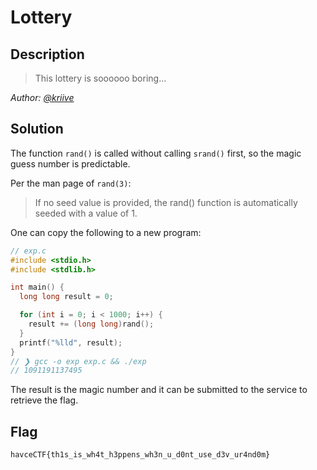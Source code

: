 # Lottery
## Description
> This lottery is soooooo boring...

*Author: [@kriive](https://github.com/kriive)*
## Solution
The function `rand()` is called without calling `srand()` first, so the 
magic guess number is predictable. 

Per the man page of `rand(3)`:
> If no seed value is provided, the rand() function  is  automatically
> seeded with a value of 1.

One can copy the following to a new program:
```c
// exp.c
#include <stdio.h>
#include <stdlib.h>

int main() {
  long long result = 0;

  for (int i = 0; i < 1000; i++) {
    result += (long long)rand();
  }
  printf("%lld", result);
}
// ❯ gcc -o exp exp.c && ./exp
// 1091191137495
```
The result is the magic number and it can be submitted to the service to 
retrieve the flag.

## Flag
`havceCTF{th1s_is_wh4t_h3ppens_wh3n_u_d0nt_use_d3v_ur4nd0m}`
